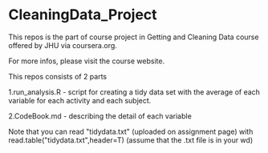 CleaningData_Project
====================

This repos is  the part of course project in Getting and Cleaning Data course offered by JHU via coursera.org.

For more infos, please visit the course website.

This repos consists of 2 parts

  1.run_analysis.R - script for creating a tidy data set with the average of each variable for each activity and each subject. 
  
  2.CodeBook.md - describing the detail of each variable
  
Note that you can read "tidydata.txt" (uploaded on assignment page) with read.table("tidydata.txt",header=T) (assume that the .txt file is in your wd)
